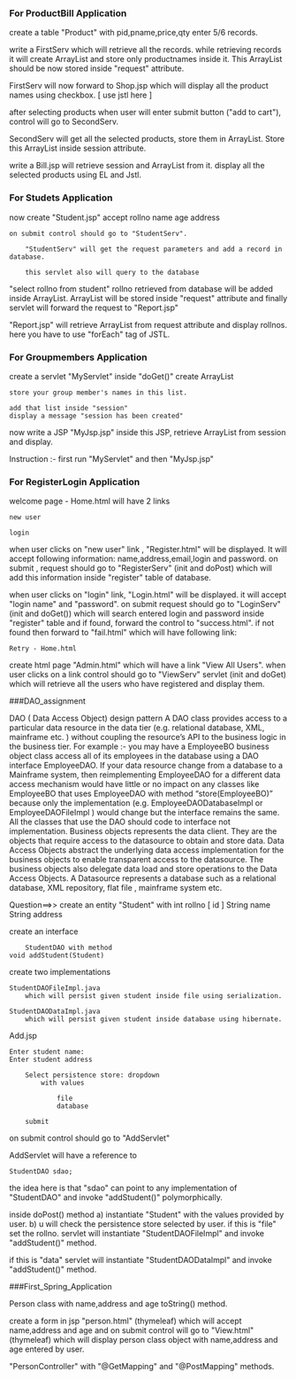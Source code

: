 ### For ProductBill Application

create a table "Product" with
pid,pname,price,qty
enter 5/6 records.
	
write a FirstServ which will retrieve all the records.
while retrieving records it will create ArrayList and store only productnames inside it.
This ArrayList should be now stored inside "request" attribute.

FirstServ will now forward to Shop.jsp which will display all the product names using checkbox. [ use jstl here ]

after selecting products when user will enter submit button ("add to cart"), control will go to SecondServ.

SecondServ will get all the selected products, store them in ArrayList. Store this ArrayList inside session attribute.

write a Bill.jsp will 
retrieve session and ArrayList from it.
display all the selected products using EL and Jstl.




### For Studets Application


now create "Student.jsp"
	accept
		rollno
		name
		age
		address

	on submit control should go to "StudentServ".

		"StudentServ" will get the request parameters and add a record in database.

		this servlet also will query to the database
"select rollno from student" 
rollno retrieved from database will be added inside ArrayList.
ArrayList will be stored inside "request" attribute and finally servlet will forward the request to "Report.jsp"

"Report.jsp" will retrieve ArrayList from request attribute and display rollnos. here you have to use "forEach" tag of JSTL.


### For Groupmembers Application

create a servlet "MyServlet"
	inside "doGet()" create ArrayList<String>

	store your group member's names in this list.

	add that list inside "session"
	display a message "session has been created"

now write a JSP "MyJsp.jsp"
	inside this JSP, retrieve ArrayList from session and display.

Instruction :- first run "MyServlet" and then "MyJsp.jsp"


### For RegisterLogin Application

welcome page - Home.html will have 2 links
	
	new user

	login


when user clicks on "new user" link , "Register.html" will be displayed. It will accept following information:
name,address,email,login and password.
on submit , request should go to "RegisterServ" (init and doPost) which will add this information inside "register" table of database.

when user clicks on "login" link, "Login.html" will be displayed. it will accept "login name" and "password".
on submit request should go to "LoginServ" (init and doGet()) which will search entered login and password inside "register" table and if found, forward the control to "success.html".  if not found then forward to "fail.html" which will have following link:


	Retry - Home.html

create html page "Admin.html" which will have a link "View All Users". when user clicks on a link control should go to "ViewServ" servlet (init and doGet) which will retrieve all the users who have registered and display them.


###DAO_assignment

DAO ( Data Access Object) design pattern
A DAO class provides access to a particular data resource in the data tier (e.g. relational database, XML, mainframe etc. ) without coupling the resource’s API to the business logic in the business tier.
For example :- you may have a EmployeeBO business object class access all of its employees in the database using a DAO interface EmployeeDAO. If your data resource change from a database to a Mainframe system, then reimplementing EmployeeDAO for a different data access mechanism would have little or no impact on any classes like EmployeeBO that uses EmployeeDAO with method “store(EmployeeBO)” because only the implementation (e.g. EmployeeDAODatabaseImpl or EmployeeDAOFileImpl ) would change but the interface remains the same. All the classes that use the DAO should  code to interface not implementation. 
Business objects represents the data client. They are the objects that require access to the datasource to obtain and store data. Data Access Objects abstract the underlying data access implementation for the business objects to enable transparent access to the datasource. The business objects also delegate data load and store operations to the Data Access Objects. A Datasource represents a database such as a relational database, XML repository, flat file , mainframe system etc. 

Question==>>
    create an entity "Student" with
	int rollno   [ id ]
	String name
	String address

create an interface

		StudentDAO with method
	void addStudent(Student)
	

create two implementations

	StudentDAOFileImpl.java
		which will persist given student inside file using serialization.

	StudentDAODataImpl.java
		which will persist given student inside database using hibernate.


Add.jsp

	Enter student name:
	Enter student address
		
		Select persistence store: dropdown
			with values

				file 
				database

		submit

on submit control should go to "AddServlet"

AddServlet will have a reference to 

	StudentDAO sdao;
the idea here is that "sdao" can point to any implementation of "StudentDAO" and invoke "addStudent()" polymorphically.

inside doPost() method 
a) instantiate "Student" with the values provided by user.
b) u will check the persistence store selected by user.
if this is "file"
	set the rollno.
	servlet will instantiate "StudentDAOFileImpl" and invoke "addStudent()" method.

if this is "data"
	servlet will instantiate "StudentDAODataImpl" and invoke "addStudent()" method.


 ###First_Spring_Application


 Person class with
name,address and age
toString() method.

create a form in jsp "person.html" (thymeleaf) which will accept name,address and age and on submit control will go to "View.html" (thymeleaf) which will display person class object with name,address and age entered by user.

 "PersonController" with "@GetMapping" and "@PostMapping" methods.









